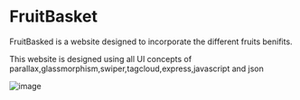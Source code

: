 # FruitBasket
FruitBasked is a website designed to incorporate the different fruits benifits.

This website is designed using all UI concepts of parallax,glassmorphism,swiper,tagcloud,express,javascript and json

![image](https://user-images.githubusercontent.com/39019746/194771620-6d217358-2799-4ca6-a8e1-a1ea022e6a6a.png)

